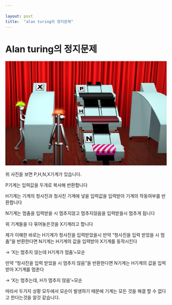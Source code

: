 ```yaml
---

layout: post
title:  "alan turing의 정지문제"
---
```


# **Alan turing의 정지문제**



![KakaoTalk_20211005_175652961](../images/2021-10-05-first/KakaoTalk_20211005_175652961-16334259723731.png)

위 사진을 보면 P,H,N,X기계가 있습니다.

P기계는 입력값을 두개로 복사해 반환합니다

H기계는 기계의 청사진과 청사진 기계에 넣을 입력값을 입력받아 기계의 작동여부를 반환합니다

N기계는 멈춤을 입력받을 시 멈추지않고 멈추지않음을 입력받을시 멈추게 됩니다

위 기계들을 다 묶어놓은것을 X기계라고 합니다

제가 이해한 바로는 H기계가 청사진을 입력받았을시 만약 “청사진을 입력 받았을 시 멈춤”을 반환한다면 N기계는 H기계의 값을 입력받아 X기계를 동작시킨다  

->  ‘X는 멈추지 않는데 H기계가 멈춤’=모순

만약 “청사진을 입력 받았을 시 멈추지 않음”을 반환한다면 N기계는 H기계의 값을 입력받아 X기계를 멈춘다

->  ‘X는 멈추는데, H가 멈추지 않음’=모순

 

따라서 두가지 상황 모두에서 모순이 발생하기 때문에 기계는 모든 것을 해결 할 수 없다고 한다는것을 알것 같습니다.

